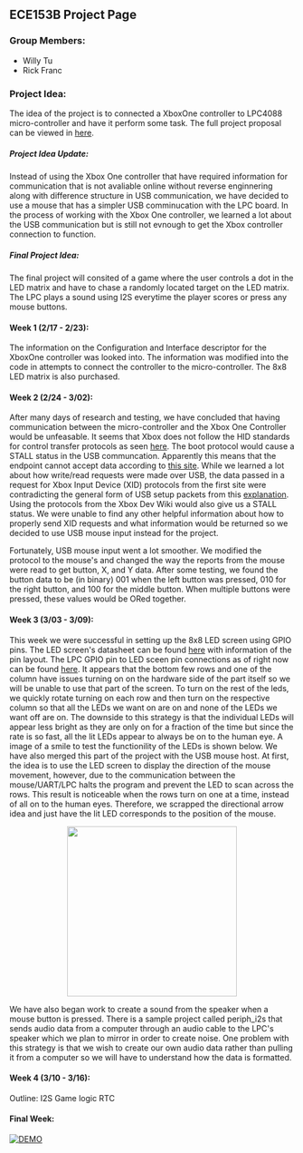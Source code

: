 ## ECE153B Project Page


### Group Members:
- Willy Tu
- Rick Franc

### Project Idea:
The idea of the project is to connected a XboxOne controller to LPC4088 micro-controller and have it perform some task. The full project proposal can be viewed in [here](https://github.com/wltu/ECE153B-Project/blob/master/ECE153B_ProjectPropoal.pdf "Project Proposal").

##### Project Idea Update:
Instead of using the Xbox One controller that have required information for communication that is not avaliable online without reverse enginnering along with difference structure in USB communication, we have decided to use a mouse that has a simpler USB comminucation with the LPC board. In the process of working with the Xbox One controller, we learned a lot about the USB communication but is still not evnough to get the Xbox controller connection to function.

##### Final Project Idea:
The final project will consited of a game where the user controls a dot in the LED matrix and have to chase a randomly located target on the LED matrix. The LPC plays a sound using I2S everytime the player scores or press any mouse buttons.

#### Week 1 (2/17 - 2/23):
The information on the Configuration and Interface descriptor for the XboxOne controller was looked into. The information was modified into the code in attempts to connect the controller to the micro-controller. The 8x8 LED matrix is also purchased. 

#### Week 2 (2/24 - 3/02):
After many days of research and testing, we have concluded that having communication between the micro-controller and the Xbox One Controller would be unfeasable. It seems that Xbox does not follow the HID standards for control transfer protocols as seen [here]( https://xboxdevwiki.net/Xbox_Input_Devices). The boot protocol would cause a STALL status in the USB communcation. Apparently this means that the endpoint cannot accept data according to [this site](https://www.silabs.com/community/mcu/8-bit/knowledge-base.entry.html/2017/06/18/the_role_of_stallha-pQTe). While we learned a lot about how write/read requests were made over USB, the data passed in a request for Xbox Input Device (XID) protocols from the first site were contradicting the general form of USB setup packets from this [explanation](https://www.beyondlogic.org/usbnutshell/usb6.shtml#SetupPacket). Using the protocols from the Xbox Dev Wiki would also give us a STALL status. We were unable to find any other helpful information about how to properly send XID requests and what information would be returned so we decided to use USB mouse input instead for the project.

Fortunately, USB mouse input went a lot smoother. We modified the protocol to the mouse's and changed the way the reports from the mouse were read to get button, X, and Y data. After some testing, we found the button data to be (in binary) 001 when the left button was pressed, 010 for the right button, and 100 for the middle button. When multiple buttons were pressed, these values would be ORed together.

#### Week 3 (3/03 - 3/09):
This week we were successful in setting up the 8x8 LED screen using GPIO pins. The LED screen's datasheet can be found [here](https://cdn-shop.adafruit.com/datasheets/454datasheet.pdf) with information of the pin layout. The LPC GPIO pin to LED sceen pin connections as of right now can be found [here](https://github.com/wltu/ECE153B-Project/blob/master/Pin.txt). It appears that the bottom few rows and one of the column have issues turning on on the hardware side of the part itself so we will be unable to use that part of the screen. To turn on the rest of the leds, we quickly rotate turning on each row and then turn on the respective column so that all the LEDs we want on are on and none of the LEDs we want off are on. The downside to this strategy is that the individual LEDs will appear less bright as they are only on for a fraction of the time but since the rate is so fast, all the lit LEDs appear to always be on to the human eye. A image of a smile to test the functionility of the LEDs is shown below. We have also merged this part of the project with the USB mouse host. At first, the idea is to use the LED screen to display the direction of the mouse movement, however, due to the communication between the mouse/UART/LPC halts the program and prevent the LED to scan across the rows. This result is noticeable when the rows turn on one at a time, instead of all on to the human eyes. Therefore, we scrapped the directional arrow idea and just have the lit LED corresponds to the position of the mouse.

<p align="center">
  <img width="300" height="300" src="https://user-images.githubusercontent.com/27719918/54096806-a1b37d80-436a-11e9-88ae-c911a272d56b.PNG">
</p>

We have also began work to create a sound from the speaker when a mouse button is pressed. There is a sample project called periph_i2s that sends audio data from a computer through an audio cable to the LPC's speaker which we plan to mirror in order to create noise. One problem with this strategy is that we wish to create our own audio data rather than pulling it from a computer so we will have to understand how the data is formatted.  

#### Week 4 (3/10 - 3/16):
Outline:
I2S
Game logic
RTC

#### Final Week:
[![DEMO](http://img.youtube.com/vi/n_6XO0G7D-Q/0.jpg)](http://www.youtube.com/watch?v=n_6XO0G7D-Q "ECE153B Final Demo")


